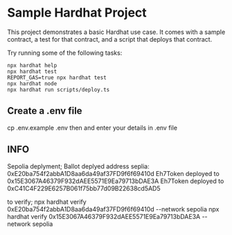 # Sample Hardhat Project

This project demonstrates a basic Hardhat use case. It comes with a sample contract, a test for that contract, and a script that deploys that contract.

Try running some of the following tasks:

```shell
npx hardhat help
npx hardhat test
REPORT_GAS=true npx hardhat test
npx hardhat node
npx hardhat run scripts/deploy.ts
```
## Create a .env file
cp .env.example .env
then
and enter your details in .env file

INFO
----

Sepolia deplyment;
Ballot deplyed address seplia: 0xE20ba754f2abbA1D8aa6da49af37FD9f6f69410d
Eh7Token deployed to 0x15E3067A46379F932dAEE5571E9Ea79713bDAE3A
Eh7Token deployed to 0xC41C4F229E6257B061f75bb77d09B22638cd5AD5

to verify;
npx hardhat verify 0xE20ba754f2abbA1D8aa6da49af37FD9f6f69410d --network sepolia
npx hardhat verify 0x15E3067A46379F932dAEE5571E9Ea79713bDAE3A --network sepolia

